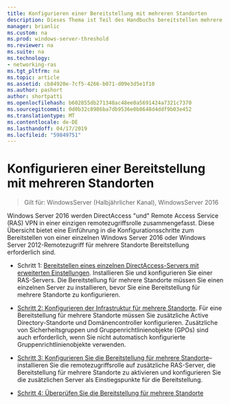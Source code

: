 ```yaml
---
title: Konfigurieren einer Bereitstellung mit mehreren Standorten
description: Dieses Thema ist Teil des Handbuchs bereitstellen mehrere RAS-Server in einer Bereitstellung für mehrere Standorte in Windows Server 2016.
manager: brianlic
ms.custom: na
ms.prod: windows-server-threshold
ms.reviewer: na
ms.suite: na
ms.technology:
- networking-ras
ms.tgt_pltfrm: na
ms.topic: article
ms.assetid: cb84920e-7cf5-4266-b071-d09e3d5e1f10
ms.author: pashort
author: shortpatti
ms.openlocfilehash: b602855db271348ac48ee0a5691424a7321c7370
ms.sourcegitcommit: 0d0b32c8986ba7db9536e0b8648d4ddf9b03e452
ms.translationtype: MT
ms.contentlocale: de-DE
ms.lasthandoff: 04/17/2019
ms.locfileid: "59849751"
---
```

# <a name="configure-a-multisite-deployment"></a>Konfigurieren einer Bereitstellung mit mehreren Standorten

>Gilt für: WindowsServer (Halbjährlicher Kanal), WindowsServer 2016

 Windows Server 2016 werden DirectAccess "und" Remote Access Service (RAS) VPN in einer einzigen remotezugriffsrolle zusammengefasst. Diese Übersicht bietet eine Einführung in die Konfigurationsschritte zum Bereitstellen von einer einzelnen Windows Server 2016 oder Windows Server 2012-Remotezugriff für mehrere Standorte Bereitstellung erforderlich sind.  
  
-   Schritt 1: [Bereitstellen eines einzelnen DirectAccess-Servers mit erweiterten Einstellungen](https://technet.microsoft.com/windows-server-docs/networking/remote-access/directaccess/single-server-advanced/deploy-a-single-directaccess-server-with-advanced-settings). Installieren Sie und konfigurieren Sie einer RAS-Servers. Die Bereitstellung für mehrere Standorte müssen Sie einen einzelnen Server zu installieren, bevor Sie eine Bereitstellung für mehrere Standorte zu konfigurieren.  
  
-   [Schritt 2: Konfigurieren der Infrastruktur für mehrere Standorte](Step-2-Configure-the-Multisite-Infrastructure.md). Für eine Bereitstellung für mehrere Standorte müssen Sie zusätzliche Active Directory-Standorte und Domänencontroller konfigurieren. Zusätzliche von Sicherheitsgruppen und Gruppenrichtlinienobjekte (GPOs) sind auch erforderlich, wenn Sie nicht automatisch konfigurierte Gruppenrichtlinienobjekte verwenden.  
  
-   [Schritt 3: Konfigurieren Sie die Bereitstellung für mehrere Standorte](Step-3-Configure-the-Multisite-Deployment.md)– installieren Sie die remotezugriffsrolle auf zusätzliche RAS-Server, die Bereitstellung für mehrere Standorte zu aktivieren und konfigurieren Sie die zusätzlichen Server als Einstiegspunkte für die Bereitstellung.  
  
-   [Schritt 4: Überprüfen Sie die Bereitstellung für mehrere Standorte](Step-4-Verify-the-Multisite-Deployment.md) 
  


